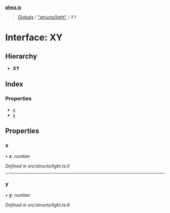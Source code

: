 **[phea.js](../README.md)**

> [Globals](../globals.md) / ["structs/light"](../modules/_structs_light_.md) / XY

# Interface: XY

## Hierarchy

* **XY**

## Index

### Properties

* [x](_structs_light_.xy.md#x)
* [y](_structs_light_.xy.md#y)

## Properties

### x

•  **x**: number

*Defined in src/structs/light.ts:5*

___

### y

•  **y**: number

*Defined in src/structs/light.ts:6*
